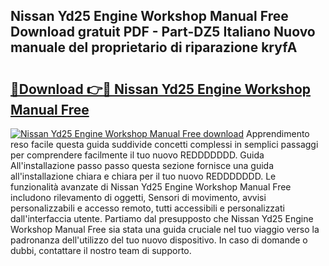 ## Nissan Yd25 Engine Workshop Manual Free Download gratuit PDF - Part-DZ5 Italiano Nuovo manuale del proprietario di riparazione kryfA

# <h2><a href="http://dfa3yy.blite.top/?on=Nissan+Yd25+Engine+Workshop+Manual+Free">🔗Download 👉🔴 Nissan Yd25 Engine Workshop Manual Free</a></h2>

[![Nissan Yd25 Engine Workshop Manual Free download](https://i.imgur.com/lujVjoI.png)](http://dfa3yy.blite.top/?on=Nissan+Yd25+Engine+Workshop+Manual+Free)
Apprendimento reso facile questa guida suddivide concetti complessi in semplici passaggi per comprendere facilmente il tuo nuovo REDDDDDDD. Guida All'installazione passo passo questa sezione fornisce una guida all'installazione chiara e chiara per il tuo nuovo REDDDDDDD. Le funzionalità avanzate di Nissan Yd25 Engine Workshop Manual Free includono rilevamento di oggetti, Sensori di movimento, avvisi personalizzabili e accesso remoto, tutti accessibili e personalizzati dall'interfaccia utente. Partiamo dal presupposto che Nissan Yd25 Engine Workshop Manual Free sia stata una guida cruciale nel tuo viaggio verso la padronanza dell'utilizzo del tuo nuovo dispositivo. In caso di domande o dubbi, contattare il nostro team di supporto.
